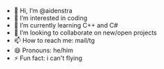 - 👋 Hi, I’m @aidenstra
- 👀 I’m interested in coding
- 🌱 I’m currently learning C++ and C#
- 💞️ I’m looking to collaborate on new/open projects
- 📫 How to reach me: mail/tg
- 😄 Pronouns: he/him
- ⚡ Fun fact: i can't flying

<!---
aidenstra/aidenstra is a ✨ special ✨ repository because its `README.md` (this file) appears on your GitHub profile.
You can click the Preview link to take a look at your changes.
--->
